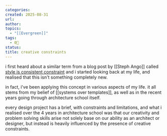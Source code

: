 ```yaml
---
categories:
created: 2025-08-31
url:
author:
topics:
  - "[[Evergreen]]"
tags:
  - 0🌲
status:
title: creative constraints
---
```


i first heard about a similar term from a blog post by [[Steph Ango]] called [style is consistent constraint](https://stephango.com/style) and i started looking back at my life, and realised that this isn't something completely new.

in fact, i've been applying this concept in various aspects of my life. it all stems from my belief of [[systems over templates]], as well as in the recent years going through architecture school itself.

every design project has a brief, with constraints and limitations, and what i realised over the 4 years in architecture school was that our creativity and problem solving skills arise not solely base on our ability as an architect or designer, but instead is heavily influenced by the presence of creative constraints.